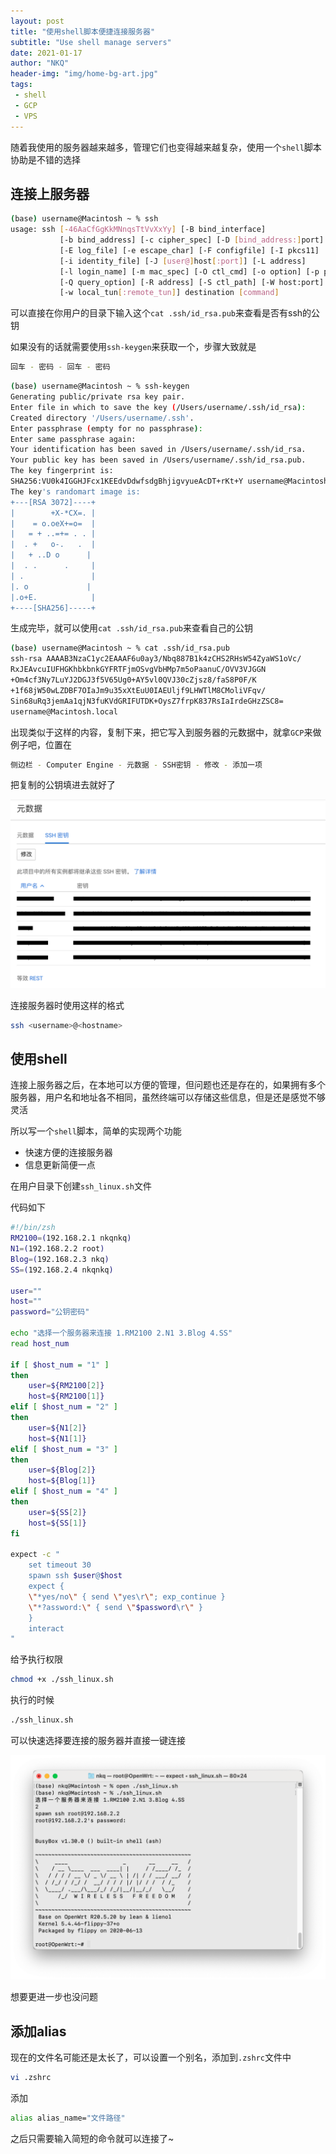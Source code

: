 ```yaml
---
layout: post
title: "使用shell脚本便捷连接服务器"
subtitle: "Use shell manage servers"
date: 2021-01-17
author: "NKQ"
header-img: "img/home-bg-art.jpg"
tags:
 - shell
 - GCP
 - VPS
---
```


随着我使用的服务器越来越多，管理它们也变得越来越复杂，使用一个`shell`脚本协助是不错的选择

## 连接上服务器

```bash
(base) username@Macintosh ~ % ssh
usage: ssh [-46AaCfGgKkMNnqsTtVvXxYy] [-B bind_interface]
           [-b bind_address] [-c cipher_spec] [-D [bind_address:]port]
           [-E log_file] [-e escape_char] [-F configfile] [-I pkcs11]
           [-i identity_file] [-J [user@]host[:port]] [-L address]
           [-l login_name] [-m mac_spec] [-O ctl_cmd] [-o option] [-p port]
           [-Q query_option] [-R address] [-S ctl_path] [-W host:port]
           [-w local_tun[:remote_tun]] destination [command]
```

可以直接在你用户的目录下输入这个`cat .ssh/id_rsa.pub`来查看是否有ssh的公钥

如果没有的话就需要使用`ssh-keygen`来获取一个，步骤大致就是

```bash
回车 - 密码 - 回车 - 密码
```

```bash
(base) username@Macintosh ~ % ssh-keygen
Generating public/private rsa key pair.
Enter file in which to save the key (/Users/username/.ssh/id_rsa):
Created directory '/Users/username/.ssh'.
Enter passphrase (empty for no passphrase):
Enter same passphrase again:
Your identification has been saved in /Users/username/.ssh/id_rsa.
Your public key has been saved in /Users/username/.ssh/id_rsa.pub.
The key fingerprint is:
SHA256:VU0k4IGGHJFcx1KEEdvDdwfsdgBhjigvyueAcDT+rKt+Y username@Macintosh.local
The key's randomart image is:
+---[RSA 3072]----+
|        +X-*CX=. |
|    = o.oeX+=o=  |
|   = + ..=+= . . |
|  . +   o-.   .  |
|   + ..D o      |
|  . .      .     |
| .               |
|. o             |
|.o+E.            |
+----[SHA256]-----+
```

生成完毕，就可以使用`cat .ssh/id_rsa.pub`来查看自己的公钥

```bash
(base) username@Macintosh ~ % cat .ssh/id_rsa.pub
ssh-rsa AAAAB3NzaC1yc2EAAAF6u0ay3/Nbq887B1k4zCHS2RHsW54ZyaWS1oVc/
RxJEAvcuIUFHGKhbkbnkGYFRTFjmOSvgVbHMp7m5oPaanuC/OVV3VJGGN
+Om4cf3Ny7LuYJ2DGJ3f5V65Ug0+AY5vl0QVJ30cZjsz8/faS8P0F/K
+1f68jW50wLZDBF7OIaJm9u35xXtEuU0IAEUljf9LHWTlM8CMoliVFqv/
Sin68uRq3jemAa1qjN3fuKVdGRIFUTDK+OysZ7frpK837RsIaIrdeGHzZSC8=
username@Macintosh.local
```

出现类似于这样的内容，复制下来，把它写入到服务器的元数据中，就拿`GCP`来做例子吧，位置在

```bash
侧边栏 - Computer Engine - 元数据 - SSH密钥 - 修改 - 添加一项
```

把复制的公钥填进去就好了

![gcp](/img/in-post/shell-gcp/gcp.png)

连接服务器时使用这样的格式

```bash
ssh <username>@<hostname>
```

## 使用shell

连接上服务器之后，在本地可以方便的管理，但问题也还是存在的，如果拥有多个服务器，用户名和地址各不相同，虽然终端可以存储这些信息，但是还是感觉不够灵活

所以写一个`shell`脚本，简单的实现两个功能

- 快速方便的连接服务器
- 信息更新简便一点

在用户目录下创建`ssh_linux.sh`文件

代码如下

```bash
#!/bin/zsh
RM2100=(192.168.2.1 nkqnkq)
N1=(192.168.2.2 root)
Blog=(192.168.2.3 nkq)
SS=(192.168.2.4 nkqnkq)

user=""
host=""
password="公钥密码"

echo "选择一个服务器来连接 1.RM2100 2.N1 3.Blog 4.SS"
read host_num

if [ $host_num = "1" ]
then
    user=${RM2100[2]}
    host=${RM2100[1]}
elif [ $host_num = "2" ]
then
    user=${N1[2]}
    host=${N1[1]}
elif [ $host_num = "3" ]
then
    user=${Blog[2]}
    host=${Blog[1]}
elif [ $host_num = "4" ]
then
    user=${SS[2]}
    host=${SS[1]}
fi

expect -c "
    set timeout 30
    spawn ssh $user@$host
    expect {
    \"*yes/no\" { send \"yes\r\"; exp_continue }
    \"*?assword:\" { send \"$password\r\" }
    }
    interact
"
```

给予执行权限

```bash
chmod +x ./ssh_linux.sh
```

执行的时候

```bash
./ssh_linux.sh
```

可以快速选择要连接的服务器并直接一键连接

![1](/img/in-post/shell-gcp/1.png)

想要更进一步也没问题

## 添加alias

现在的文件名可能还是太长了，可以设置一个别名，添加到`.zshrc`文件中

```bash
vi .zshrc
```

添加

```bash
alias alias_name="文件路径"
```

之后只需要输入简短的命令就可以连接了~
